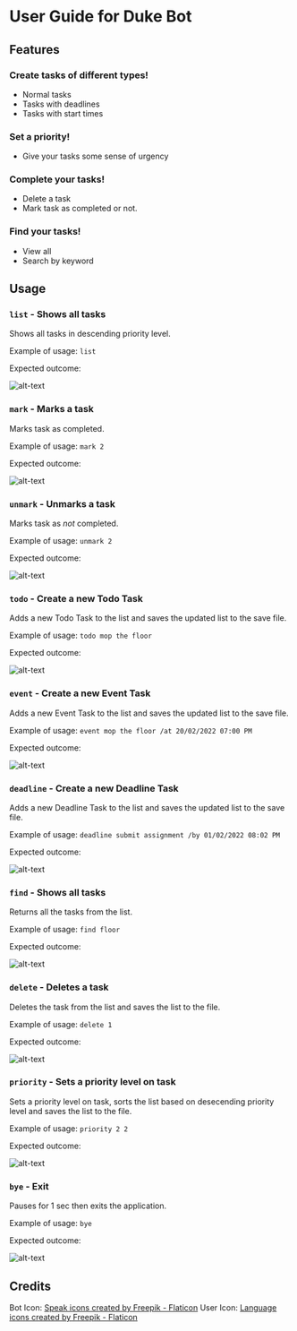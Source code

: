 # User Guide for Duke Bot

## Features 

### Create tasks of different types!

 + Normal tasks
 + Tasks with deadlines
 + Tasks with start times

### Set a priority!

 + Give your tasks some sense of urgency
 
### Complete your tasks!
 
 + Delete a task
 + Mark task as completed or not.

### Find your tasks!

 + View all
 + Search by keyword

## Usage

### `list` - Shows all tasks

Shows all tasks in descending priority level.

Example of usage: `list`

Expected outcome:

![alt-text](list.PNG)

### `mark` - Marks a task

Marks task as completed.

Example of usage: `mark 2`

Expected outcome:

![alt-text](mark.PNG)

### `unmark` - Unmarks a task

Marks task as *not* completed.

Example of usage: `unmark 2`

Expected outcome:

![alt-text](unmark.PNG)

### `todo` - Create a new Todo Task

Adds a new Todo Task to the list and saves the updated list to the save file.

Example of usage: `todo mop the floor`

Expected outcome:

![alt-text](todo.PNG)

### `event` - Create a new Event Task

Adds a new Event Task to the list and saves the updated list to the save file.

Example of usage: `event mop the floor /at 20/02/2022 07:00 PM`

Expected outcome:

![alt-text](event.PNG)

### `deadline` - Create a new Deadline Task

Adds a new Deadline Task to the list and saves the updated list to the save file.

Example of usage: `deadline submit assignment /by 01/02/2022 08:02 PM`

Expected outcome:

![alt-text](deadline.PNG)

### `find` - Shows all tasks

Returns all the tasks from the list.

Example of usage: `find floor`

Expected outcome:

![alt-text](find.PNG)

### `delete` - Deletes a task

Deletes the task from the list and saves the list to the file.

Example of usage: `delete 1`

Expected outcome:

![alt-text](delete.PNG)

### `priority` - Sets a priority level on task

Sets a priority level on task, sorts the list based on desecending priority level and saves the list to the file.

Example of usage: `priority 2 2`

Expected outcome:

![alt-text](priority.PNG)

### `bye` - Exit

Pauses for 1 sec then exits the application.

Example of usage: `bye`

Expected outcome:

![alt-text](bye.PNG)

## Credits

Bot Icon: [Speak icons created by Freepik - Flaticon](https://www.flaticon.com/free-icons/speak)
User Icon: [Language icons created by Freepik - Flaticon](https://www.flaticon.com/free-icons/language) 
